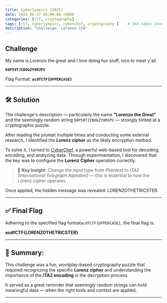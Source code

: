 ```yaml
---
title: Cyberlympics (2025)
date: 2025-06-27 08:00:00 +0800
categories: [ctf, cryptography]
tags: [ctf, cyberlympics, cyberchef, cryptography ]    # TAG names should always be lowercase
description: "Challenge: Lorenzo 150"
---
```


## Challenge
My name is Lorenzo the great and I love doing fun stuff, nice to meet y'all.

**`O8P59TJIBOGZY9MJPV`**

Flag Format: **`acdfCTF{UPPERCASE}`**

---


## 🛠️ Solution 
The challenge's description — particularly the name **"Lorenzo the Great"** and the seemingly random string `O8P59TJIBOGZY9MJPV` — strongly hinted at a cryptographic puzzle. 

After reading the prompt multiple times and conducting some external research, I identified the **Lorenz cipher** as the likely encryption method.

To solve it, I turned to [CyberChef](https://gchq.github.io/CyberChef/), a powerful web-based tool for decoding, encoding, and analyzing data. Through experimentation, I discovered that the key was to configure the **Lorenz Cipher** operation correctly.

> 🔑 **Key Insight**: Change the input type from *Plaintext* to *ITA2 (International Telegraph Alphabet)* — this is essential to how the Lorenz cipher operates.

Once applied, the hidden message was revealed: LORENZOTHETRICSTER.

---


## ✅ Final Flag
Adhering to the specified flag format`acdfCTF{UPPERCASE}`, the final flag is:

**acdfCTF{LORENZOTHETRICSTER}**

---


## 🧩 Summary:
This challenge was a fun, wordplay-based cryptography puzzle that required recognizing the specific **Lorenz cipher** and understanding the importance of the **ITA2 encoding**  in the decryption process. 

It served as a great reminder that seemingly random strings can hold meaningful data — when the right tools and context are applied.

---